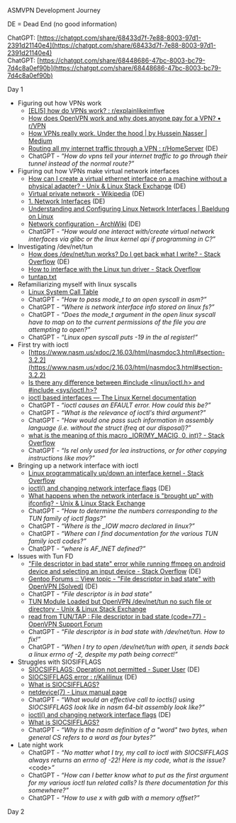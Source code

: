 ASMVPN Development Journey

DE \= Dead End (no good information)

ChatGPT: [https://chatgpt.com/share/68433d7f-7e88-8003-97d1-2391d21140e4](https://chatgpt.com/share/68433d7f-7e88-8003-97d1-2391d21140e4)  
ChatGPT: [https://chatgpt.com/share/68448686-47bc-8003-bc79-7d4c8a0ef90b](https://chatgpt.com/share/68448686-47bc-8003-bc79-7d4c8a0ef90b)

Day 1

* Figuring out how VPNs work  
  * [\[ELI5\] how do VPNs work? : r/explainlikeimfive](https://www.reddit.com/r/explainlikeimfive/comments/1831p22/eli5_how_do_vpns_work/)  
  * [How does OpenVPN work and why does anyone pay for a VPN? • r/VPN](https://www.reddit.com/r/OpenVPN/comments/6e6jwe/how_does_openvpn_work_and_why_does_anyone_pay_for/)  
  * [How VPNs really work. Under the hood | by Hussein Nasser | Medium](https://medium.com/@hnasr/how-vpns-really-work-a5da843d0eb3)  
  * [Routing all my internet traffic through a VPN : r/HomeServer](https://www.reddit.com/r/HomeServer/comments/17ph21x/routing_all_my_internet_traffic_through_a_vpn/) (DE)  
  * ChatGPT \- *“How do vpns tell your internet traffic to go through their tunnel instead of the normal route?”*  
* Figuring out how VPNs make virtual network interfaces  
  * [How can I create a virtual ethernet interface on a machine without a physical adapter? \- Unix & Linux Stack Exchange](https://unix.stackexchange.com/questions/152331/how-can-i-create-a-virtual-ethernet-interface-on-a-machine-without-a-physical-ad) (DE)  
  * [Virtual private network \- Wikipedia](https://en.wikipedia.org/wiki/Virtual_private_network) (DE)  
  * [1\. Network Interfaces](https://linuxjourney.com/lesson/network-interfaces) (DE)  
  * [Understanding and Configuring Linux Network Interfaces | Baeldung on Linux](https://www.baeldung.com/linux/network-interface-configure)  
  * [Network configuration \- ArchWiki](https://wiki.archlinux.org/title/Network_configuration) (DE)  
  * ChatGPT \- *“How would one interact with/create virtual network interfaces via glibc or the linux kernel api if programming in C?”*  
* Investigating /dev/net/tun  
  * [How does /dev/net/tun works? Do I get back what I write? \- Stack Overflow](https://stackoverflow.com/questions/59113098/how-does-dev-net-tun-works-do-i-get-back-what-i-write) (DE)  
  * [How to interface with the Linux tun driver \- Stack Overflow](https://stackoverflow.com/questions/1003684/how-to-interface-with-the-linux-tun-driver)  
  * [tuntap.txt](https://www.kernel.org/doc/Documentation/networking/tuntap.txt)  
* Refamiliarizing myself with linux syscalls  
  * [Linux System Call Table](https://www.chromium.org/chromium-os/developer-library/reference/linux-constants/syscalls/#syscall-availability)  
  * ChatGPT \- *“How to pass mode\_t to an open syscall in asm?”*  
  * ChatGPT \- *“Where is network interface info stored on linux fs?”*  
  * ChatGPT \- *“Does the mode\_t argument in the open linux syscall have to map on to the current permissions of the file you are attempting to open?”*  
  * ChatGPT \- *“Linux open syscall puts \-19 in the al register\!”*  
* First try with ioctl  
  * [https://www.nasm.us/xdoc/2.16.03/html/nasmdoc3.html\#section-3.2.2](https://www.nasm.us/xdoc/2.16.03/html/nasmdoc3.html#section-3.2.2)  
  * [Is there any difference between \#include \<linux/ioctl.h\> and \#include \<sys/ioctl.h\>?](https://unix.stackexchange.com/questions/701230/is-there-any-difference-between-include-linux-ioctl-h-and-include-sys-ioctl)  
  * [ioctl based interfaces — The Linux Kernel documentation](https://docs.kernel.org/driver-api/ioctl.html)  
  * ChatGPT \- *“ioctl causes an EFAULT error. How could this be?”*  
  * ChatGPT \- *“What is the relevance of ioctl's third argument?”*  
  * ChatGPT \- *“How would one pass such information in assembly language (i.e. without the struct ifreq at our disposal)?”*  
  * [what is the meaning of this macro \_IOR(MY\_MACIG, 0, int)? \- Stack Overflow](https://stackoverflow.com/questions/22496123/what-is-the-meaning-of-this-macro-iormy-macig-0-int)  
  * ChatGPT \- *“Is rel only used for lea instructions, or for other copying instructions like mov?”*  
* Bringing up a network interface with ioctl  
  * [Linux programmatically up/down an interface kernel \- Stack Overflow](https://stackoverflow.com/questions/5858655/linux-programmatically-up-down-an-interface-kernel)  
  * [ioctl() and changing network interface flags](https://www.linuxquestions.org/questions/linux-networking-3/ioctl-and-changing-network-interface-flags-751709/) (DE)  
  * [What happens when the network interface is "brought up" with ifconfig? \- Unix & Linux Stack Exchange](https://unix.stackexchange.com/questions/233560/what-happens-when-the-network-interface-is-brought-up-with-ifconfig)  
  * ChatGPT \- *“How to determine the numbers corresponding to the TUN family of ioctl flags?”*  
  * ChatGPT \- *“Where is the \_IOW macro declared in linux?”*  
  * ChatGPT \- *“Where can I find documentation for the various TUN family ioctl codes?”*  
  * ChatGPT \- *“where is AF\_INET defined?”*  
* Issues with Tun FD  
  * ["File descriptor in bad state" error while running ffmpeg on android device and selecting an input device \- Stack Overflow](https://stackoverflow.com/questions/12118382/file-descriptor-in-bad-state-error-while-running-ffmpeg-on-android-device-and) (DE)  
  * [Gentoo Forums :: View topic \- "File descriptor in bad state" with OpenVPN \[Solved\]](https://forums.gentoo.org/viewtopic-t-577249-start-0.html) (DE)  
  * ChatGPT \- *“File descriptor is in bad state”*  
  * [TUN Module Loaded but OpenVPN /dev/net/tun no such file or directory \- Unix & Linux Stack Exchange](https://unix.stackexchange.com/questions/501403/tun-module-loaded-but-openvpn-dev-net-tun-no-such-file-or-directory)  
  * [read from TUN/TAP : File descriptor in bad state (code=77) \- OpenVPN Support Forum](https://forums.openvpn.net/viewtopic.php?t=11369)  
  * ChatGPT \- *“File descriptor is in bad state with /dev/net/tun. How to fix\!”*  
  * ChatGPT \- *“When I try to open /dev/net/tun with open, it sends back a linux errno of \-2, despite my path being correct\!”*  
* Struggles with SIOSIFFLAGS  
  * [SIOCSIFFLAGS: Operation not permitted \- Super User](https://superuser.com/questions/1202077/siocsifflags-operation-not-permitted) (DE)  
  * [SIOCSIFFLAGS error : r/Kalilinux](https://www.reddit.com/r/Kalilinux/comments/18ksl9k/siocsifflags_error/) (DE)  
  * [What is SIOCSIFFLAGS?](https://www.linuxquestions.org/questions/linux-wireless-networking-41/what-is-siocsifflags-674992/)  
  * [netdevice(7) \- Linux manual page](https://man7.org/linux/man-pages/man7/netdevice.7.html)  
  * ChatGPT \- *“What would an effective call to ioctls() using SIOCSIFFLAGS look like in nasm 64-bit assembly look like?”*  
  * [ioctl() and changing network interface flags](https://www.linuxquestions.org/questions/linux-networking-3/ioctl-and-changing-network-interface-flags-751709/) (DE)  
  * [What is SIOCSIFFLAGS?](https://www.linuxquestions.org/questions/linux-wireless-networking-41/what-is-siocsifflags-674992/)  
  * ChatGPT \- *“Why is the nasm definition of a "word" two bytes, when general CS refers to a word as four bytes?”*  
* Late night work  
  * ChatGPT \- *“No matter what I try, my call to ioctl with SIOCSIFFLAGS always returns an errno of \-22\! Here is my code, what is the issue?* \<code\>*”*  
  * ChatGPT \- *“How can I better know what to put as the first argument for my various ioctl tun related calls? Is there documentation for this somewhere?”*  
  * ChatGPT \- *“How to use x with gdb with a memory offset?”*

Day 2  
	